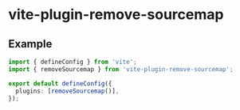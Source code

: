 # vite-plugin-remove-sourcemap

## Example

```typescript
import { defineConfig } from 'vite';
import { removeSourcemap } from 'vite-plugin-remove-sourcemap';

export default defineConfig({
  plugins: [removeSourcemap()],
});
```
